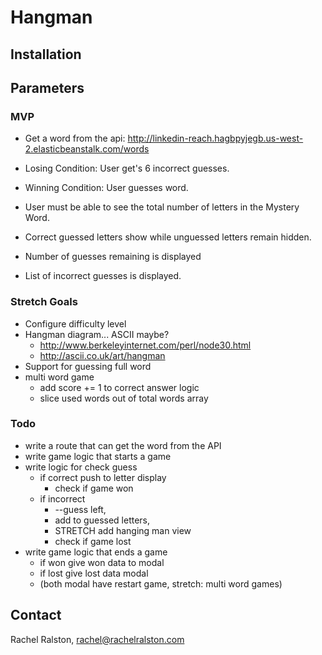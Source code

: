 # Hangman

## Installation 


## Parameters

### MVP
- Get a word from the api: http://linkedin-reach.hagbpyjegb.us-west-2.elasticbeanstalk.com/words
- Losing Condition: User get's 6 incorrect guesses.
- Winning Condition: User guesses word.

- User must be able to see the total number of letters in the Mystery Word.
- Correct guessed letters show while unguessed letters remain hidden.
- Number of guesses remaining is displayed
- List of incorrect guesses is displayed.

### Stretch Goals
- Configure difficulty level
- Hangman diagram... ASCII maybe? 
    - http://www.berkeleyinternet.com/perl/node30.html
    - http://ascii.co.uk/art/hangman
- Support for guessing full word
- multi word game
  + add score += 1 to correct answer logic
  + slice used words out of total words array

### Todo
- write a route that can get the word from the API
- write game logic that starts a game
- write logic for check guess
  - if correct push to letter display 
      - check if game won
  - if incorrect 
      - --guess left, 
      - add to guessed letters, 
      - STRETCH add hanging man view
      - check if game lost
- write game logic that ends a game
    + if won give won data to modal
    + if lost give lost data modal
    + (both modal have restart game, stretch: multi word games)


## Contact

Rachel Ralston, rachel@rachelralston.com
